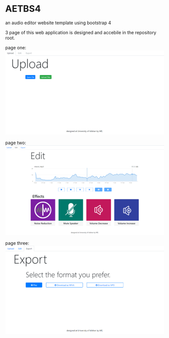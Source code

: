 # AETBS4
an audio editor website template using bootstrap 4

3 page of this web application is designed and accebile in the repository root.

page one:
[![](AETBS4_p1.png)]()

page two:
[![](AETBS4_p22.png)]()

page three:
[![](AETBS4_p3.png)]()
